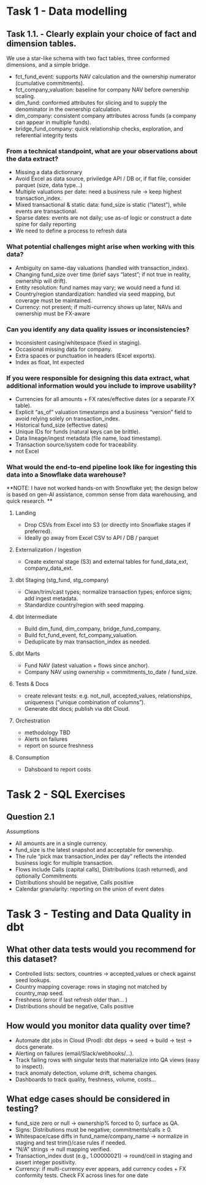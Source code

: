 # Task 1 - Data modelling 

## Task 1.1. - Clearly explain your choice of fact and dimension tables.

We use a star-like schema with two fact tables, three conformed dimensions, and a simple bridge.

* fct_fund_event: supports NAV calculation and the ownership numerator (cumulative commitments).
* fct_company_valuation: baseline for company NAV before ownership scaling.
* dim_fund: conformed attributes for slicing and to supply the denominator in the ownership calculation.
* dim_company: consistent company attributes across funds (a company can appear in multiple funds).
* bridge_fund_company: quick relationship checks, exploration, and referential integrity tests

### From a technical standpoint, what are your observations about the data extract?
* Missing a data dictionnary 
* Avoid Excel as data source, priviledge API / DB or, if flat file, consider parquet (size, data type...)
* Multiple valuations per date: need a business rule → keep highest transaction_index.
* Mixed transactional & static data: fund_size is static (“latest”), while events are transactional.
* Sparse dates: events are not daily; use as-of logic or construct a date spine for daily reporting
* We need to define a process to refresh data 


### What potential challenges might arise when working with this data?
* Ambiguity on same-day valuations (handled with transaction_index).
* Changing fund_size over time (brief says “latest”; if not true in reality, ownership will drift).
* Entity resolution: fund names may vary; we would need a fund id.
* Country/region standardization: handled via seed mapping, but coverage must be maintained.
* Currency: not present; if multi-currency shows up later, NAVs and ownership must be FX-aware

### Can you identify any data quality issues or inconsistencies?
* Inconsistent casing/whitespace (fixed in staging).
* Occasional missing data for company.
* Extra spaces or punctuation in headers (Excel exports).
* Index as float, Int expected 

### If you were responsible for designing this data extract, what additional information would you include to improve usability?
* Currencies for all amounts + FX rates/effective dates (or a separate FX table).
* Explicit “as_of” valuation timestamps and a business “version” field to avoid relying solely on transaction_index.
* Historical fund_size (effective dates)
* Unique IDs for funds (natural keys can be brittle).
* Data lineage/ingest metadata (file name, load timestamp).
* Transaction source/system code for traceability.
* not Excel 

### What would the end-to-end pipeline look like for ingesting this data into a Snowflake data warehouse?

**NOTE: I have not worked hands-on with Snowflake yet; the design below is based on gen-AI assistance, common sense from data warehousing, and quick research. **
1. Landing
    * Drop CSVs from Excel into S3 (or directly into Snowflake stages if preferred).
    * Ideally go away from Excel CSV to API / DB / parquet

2. Externalization / Ingestion 
    * Create external stage (S3) and external tables for fund_data_ext, company_data_ext.

3. dbt Staging (stg_fund, stg_company)
    * Clean/trim/cast types; normalize transaction types; enforce signs; add ingest metadata.
    * Standardize country/region with seed mapping.

4. dbt Intermediate
    * Build dim_fund, dim_company, bridge_fund_company.
    * Build fct_fund_event, fct_company_valuation.
    * Deduplicate by max transaction_index as needed.

5. dbt Marts
    * Fund NAV (latest valuation + flows since anchor).
    * Company NAV using ownership = commitments_to_date / fund_size.
    
6. Tests & Docs
    * create relevant tests: e.g. not_null, accepted_values, relationships, uniqueness (“unique combination of columns”).
    * Generate dbt docs; publish via dbt Cloud.

7. Orchestration
    * methodology TBD
    * Alerts on failures 
    * report on source freshness 

8. Consumption
    * Dahsboard to report costs 





# Task 2 - SQL Exercises

## Question 2.1 
Assumptions 
* All amounts are in a single currency.
* fund_size is the latest snapshot and acceptable for ownership.
* The rule “pick max transaction_index per day” reflects the intended business logic for multiple transaction.
* Flows include Calls (capital calls), Distributions (cash returned), and optionally Commitments
* Distributions should be negative, Calls positive
* Calendar granularity: reporting on the union of event dates

# Task 3 - Testing and Data Quality in dbt
## What other data tests would you recommend for this dataset?
* Controlled lists: sectors, countries → accepted_values or check against seed lookups.
* Country mapping coverage: rows in staging not matched by country_map seed.
* Freshness (error if last refresh older than... )
* Distributions should be negative, Calls positive

## How would you monitor data quality over time?
* Automate dbt jobs in Cloud (Prod): dbt deps → seed → build → test → docs generate.
* Alerting on failures (email/Slack/webhooks/...).
* Track failing rows with singular tests that materialize into QA views (easy to inspect).
* track  anomaly detection, volume drift, schema changes.
* Dashboards to track quality, freshness, volume, costs...

## What edge cases should be considered in testing?
* fund_size zero or null → ownership% forced to 0; surface as QA.
* Signs: Distributions must be negative; commitments/calls ≥ 0.
* Whitespace/case diffs in fund_name/company_name → normalize in staging and test trim()/case rules if needed.
* “N/A” strings → null mapping verified.
* Transaction_index dust (e.g., 1.00000021) → round/ceil in staging and assert integer positivity.
* Currency: if multi-currency ever appears, add currency codes + FX conformity tests. Check FX across lines for one date 
